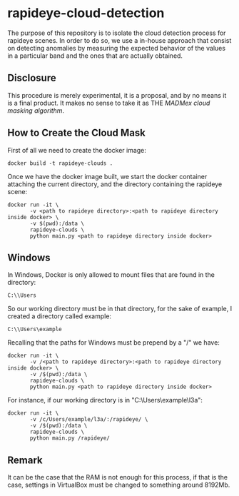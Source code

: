 # rapideye-cloud-detection
The purpose of this repository is to isolate the cloud detection process for rapideye scenes. In order to do so, we use a in-house approach that consist on detecting anomalies by measuring the expected behavior of the values in a particular band and the ones that are actually obtained.

## Disclosure

This procedure is merely experimental, it is a proposal, and by no means it is a final product. It makes no sense to take it as THE *MADMex cloud masking algorithm*. 

## How to Create the Cloud Mask

First of all we need to create the docker image:

```
docker build -t rapideye-clouds .
```

Once we have the docker image built, we start the docker container attaching the current directory, and the directory containing the rapideye scene:

```
docker run -it \
       -v <path to rapideye directory>:<path to rapideye directory inside docker> \
       -v $(pwd):/data \
       rapideye-clouds \
       python main.py <path to rapideye directory inside docker>
```
## Windows

In Windows, Docker is only allowed to mount files that are found in the directory:

```
C:\\Users
```
So our working directory must be in that directory, for the sake of example, I created a directory called example:

```
C:\\Users\example
```
Recalling that the paths for Windows must be prepend by a "/" we have:

```
docker run -it \
       -v /<path to rapideye directory>:<path to rapideye directory inside docker> \
       -v /$(pwd):/data \
       rapideye-clouds \
       python main.py <path to rapideye directory inside docker>
```
For instance, if our working directory is in "C:\\Users\example\l3a":

```
docker run -it \
       -v /c/Users/example/l3a/:/rapideye/ \
       -v /$(pwd):/data \
       rapideye-clouds \
       python main.py /rapideye/
```

## Remark

It can be the case that the RAM is not enough for this process, if that is the case, settings in VirtualBox must be changed to something around 8192Mb.